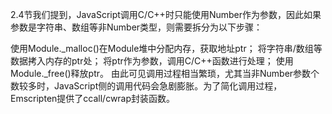 2.4节我们提到，JavaScript调用C/C++时只能使用Number作为参数，因此如果参数是字符串、数组等非Number类型，则需要拆分为以下步骤：

使用Module._malloc()在Module堆中分配内存，获取地址ptr；
将字符串/数组等数据拷入内存的ptr处；
将ptr作为参数，调用C/C++函数进行处理；
使用Module._free()释放ptr。
由此可见调用过程相当繁琐，尤其当非Number参数个数较多时，JavaScript侧的调用代码会急剧膨胀。为了简化调用过程，Emscripten提供了ccall/cwrap封装函数。